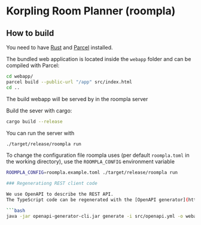 # Korpling Room Planner (roompla)

## How to build

You need to have [Rust](https://www.rust-lang.org/tools/install) and [Parcel](https://parceljs.org/getting_started.html) installed.

The bundled web application is located inside the `webapp` folder and can be compiled with Parcel:
```bash
cd webapp/
parcel build --public-url "/app" src/index.html
cd ..
```

The build webapp will be served by in the roompla  server

Build the sever with cargo:
```bash
cargo build --release
```
You can run the server with 
```bash
./target/release/roompla run
```

To change the configuration file roompla uses (per default `roompla.toml` in the working directory), use the `ROOMPLA_CONFIG` environment variable

```bash
ROOMPLA_CONFIG=roompla.example.toml ./target/release/roompla run

### Regenerationg REST client code

We use OpenAPI to describe the REST API. 
The TypeScript code can be regenerated with the [OpenAPI generator](https://openapi-generator.tech/docs/installation).

```bash
java -jar openapi-generator-cli.jar generate -i src/openapi.yml -o webapp/src -g typescript-fetch -c webapp/openapi-codegen-config.json

```